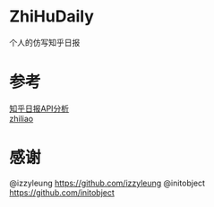 # ZhiHuDaily
个人的仿写知乎日报

# 参考
[知乎日报API分析](https://github.com/izzyleung/ZhihuDailyPurify/wiki/%E7%9F%A5%E4%B9%8E%E6%97%A5%E6%8A%A5-API-%E5%88%86%E6%9E%90)  
[zhiliao](https://github.com/initobject/zhiliao)

# 感谢
@izzyleung https://github.com/izzyleung
@initobject https://github.com/initobject
